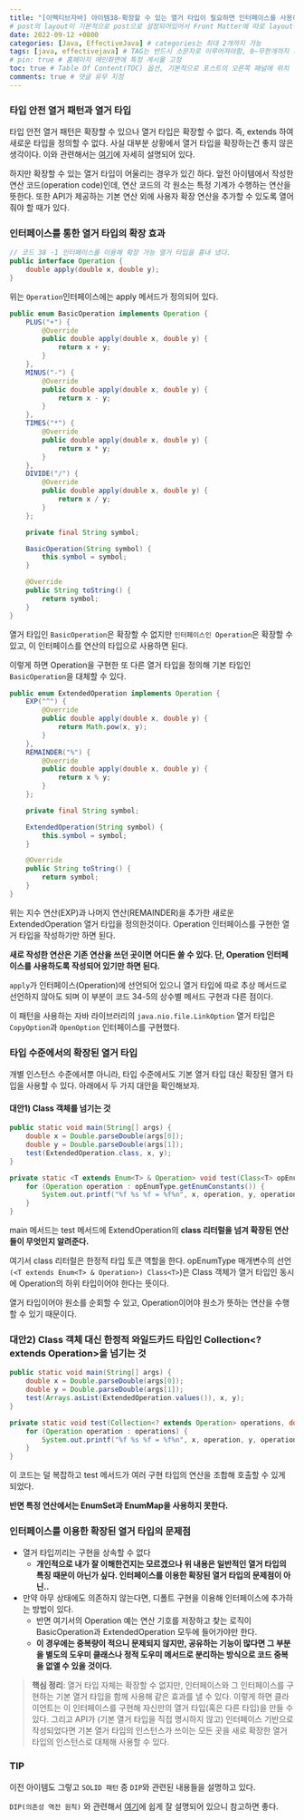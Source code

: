 ```yaml
---
title: "[이펙티브자바] 아이템38-확장할 수 있는 열거 타입이 필요하면 인터페이스를 사용하라"
# post의 layout이 기본적으로 post으로 설정되어있어서 Front Matter에 따로 layout변수를 만들어 주지 않아도 된다.
date: 2022-09-12 +0800
categories: [Java, EffectiveJava] # categories는 최대 2개까지 가능
tags: [java, effectivejava] # TAG는 반드시 소문자로 이루어져야함, 0~무한개까지 지정 가능
# pin: true # 홈페이지 메인화면에 특정 게시물 고정
toc: true # Table Of Content(TOC) 옵션, 기본적으로 포스트의 오른쪽 패널에 위치
comments: true # 댓글 유무 지정
---
```


### 타입 안전 열거 패턴과 열거 타입
타입 안전 열거 패턴은 확장할 수 있으나 열거 타입은 확장할 수 없다. 즉, extends 하여 새로운 타입을 정의할 수 없다. 사실 대부분 상황에서 열거 타입을 확장하는건 좋지 않은 생각이다. 이와 관련해서는 [여기](https://catsbi.oopy.io/4678b976-bd7e-4353-b4f0-04c06f66df03)에 자세히 설명되어 있다.

하지만 확장할 수 있는 열거 타입이 어울리는 경우가 있긴 하다. 앞전 아이템에서 작성한 연산 코드(operation code)인데,  연산 코드의 각 원소는 특정 기계가 수행하는 연산을 뜻한다. 또한 API가 제공하는 기본 연산 외에 사용자 확장 연산을 추가할 수 있도록 열어줘야 할 때가 있다.

### 인터페이스를 통한 열거 타입의 확장 효과

```java
// 코드 38 -1 인터페이스를 이용해 확장 가능 열거 타입을 흉내 냈다.
public interface Operation {
    double apply(double x, double y);
}
```

위는 `Operation`인터페이스에는 apply 메서드가 정의되어 있다.

```java
public enum BasicOperation implements Operation {
    PLUS("+") {
        @Override
        public double apply(double x, double y) {
            return x + y;
        }
    },
    MINUS("-") {
        @Override
        public double apply(double x, double y) {
            return x - y;
        }
    },
    TIMES("*") {
        @Override
        public double apply(double x, double y) {
            return x * y;
        }
    },
    DIVIDE("/") {
        @Override
        public double apply(double x, double y) {
            return x / y;
        }
    };

    private final String symbol;

    BasicOperation(String symbol) {
        this.symbol = symbol;
    }

    @Override
    public String toString() {
        return symbol;
    }
}
```

열거 타입인 `BasicOperation`은 확장할 수 없지만 `인터페이스인 Operation`은 확장할 수 있고, 이 
인터페이스를 연산의 타입으로 사용하면 된다.

이렇게 하면 Operation을 구현한 또 다른 열거 타입을 정의해 기본 타입인 `BasicOperation`을 대체할 수 있다.

```java
public enum ExtendedOperation implements Operation {
    EXP("^") {
        @Override
        public double apply(double x, double y) {
            return Math.pow(x, y);
        }
    },
    REMAINDER("%") {
        @Override
        public double apply(double x, double y) {
            return x % y;
        }
    };

    private final String symbol;

    ExtendedOperation(String symbol) {
        this.symbol = symbol;
    }

    @Override
    public String toString() {
        return symbol;
    }
}
```

위는 지수 연산(EXP)과 나머지 연산(REMAINDER)을 추가한  새로운 ExtendedOperation 열거 타입을 정의한것이다. Operation 인터페이스를 구현한 열거 타입을 작성하기만 하면 된다.

<b>새로 작성한 연산은 기존 연산을 쓰던 곳이면 어디든 쓸 수 있다. 단, Operation 인터페이스를 사용하도록 작성되어 있기만 하면 된다.</b>

`apply`가 인터페이스(Operation)에 선언되어 있으니 열거 타입에 따로 추상 메서드로 선언하지 않아도 되며 이 부분이 코드 34-5의 상수별 메서드 구현과 다른 점이다.

이 패턴을 사용하는 자바 라이브러리의 `java.nio.file.LinkOption` 열거 타입은 `CopyOption`과 `OpenOption` 인터페이스를 구현했다.

### 타입 수준에서의 확장된 열거 타입
개별 인스턴스 수준에서뿐 아니라, 타입 수준에서도 기본 열거 타입 대신 확장된 열거 타입을 사용할 수 있다. 아래에서 두 가지 대안을 확인해보자.

#### 대안1) Class 객체를 넘기는 것

```java
public static void main(String[] args) {
    double x = Double.parseDouble(args[0]);
    double y = Double.parseDouble(args[1]);
    test(ExtendedOperation.class, x, y);
}

private static <T extends Enum<T> & Operation> void test(Class<T> opEnumType, double x, double y) {
    for (Operation operation : opEnumType.getEnumConstants()) {
        System.out.printf("%f %s %f = %f%n", x, operation, y, operation.apply(x, y));
    }
}
```

main 메서드는 test 메서드에 ExtendOperation의 <b>class 리터럴을 넘겨 확장된 연산들이 무엇인지 알려준다.</b>

여기서 class 리터럴은 한정적 타입 토큰 역할을 한다.
opEnumType 매개변수의 선언`(<T extends Enum<T> & Operation>) Class<T>`)은 Class 객체가 열거 타입인 동시에 Operation의 하위 타입이어야 한다는 뜻이다.

열거 타입이어야 원소를 순회할 수 있고, Operation이어야 원소가 뜻하는 연산을 수행할 수 있기 때문이다.

### 대안2) Class 객체 대신 한정적 와일드카드 타입인 Collection<? extends Operation>을 넘기는 것

```java
public static void main(String[] args) {
    double x = Double.parseDouble(args[0]);
    double y = Double.parseDouble(args[1]);
    test(Arrays.asList(ExtendedOperation.values()), x, y);
}

private static void test(Collection<? extends Operation> operations, double x, double y) {
    for (Operation operation : operations) {
        System.out.printf("%f %s %f = %f%n", x, operation, y, operation.apply(x, y));
    }
}
```

이 코드는 덜 복잡하고 test 메서드가 여러 구현 타입의 연산을 조합해 호출할 수 있게 되었다.

<b>반면 특정 연산에서는 EnumSet과 EnumMap을 사용하지 못한다.</b>

### 인터페이스를 이용한 확장된 열거 타입의 문제점

- 열거 타입끼리는 구현을 상속할 수 없다
    - <b>개인적으로 내가 잘 이해한건지는 모르겠으나 위 내용은 일반적인 열거 타입의 특징 때문이 아닌가 싶다. 인터페이스를 이용한 확장된 열거 타입의 문제점이 아닌..</b>
- 만약 아무 상태에도 의존하지 않는다면, 디폴트 구현을 이용해 인터페이스에 추가하는 방법이 있다.
    - 반면 여기서의 Operation 예는 연산 기호를 저장하고 찾는 로직이 BasicOperation과 ExtendedOperation 모두에 들어가야만 한다.
    - <b>이 경우에는 중복량이 적으니 문제되지 않지만, 공유하는 기능이 많다면 그 부분을 별도의 도우미 클래스나 정적 도우미 메서드로 분리하는 방식으로 코드 중복을 없앨 수 있을 것이다.</b>

> **핵심 정리**: 열거 타입 자체는 확장할 수 없지만, 인터페이스와 그 인터페이스를 구현하는 기본 열거 타입을 함께 사용해 같은 효과를 낼 수 있다. 이렇게 하면 클라이언트는 이 인터페이스를 구현해 자신만의 열거 타입(혹은 다른 타입)을 만들 수 있다. 그리고 API가 (기본 열거 타입을 직접 명시하지 않고) 인터페이스 기반으로 작성되었다면 기본 열거 타입의 인스턴스가 쓰이는 모든 곳을 새로 확장한 열거 타입의 인스턴스로 대체해 사용할 수 있다.

### TIP
이전 아이템도 그렇고 `SOLID 패턴` 중 `DIP`와 관련된 내용들을 설명하고 있다. 

`DIP(의존성 역전 원칙)` 와 관련해서 [여기](https://victorydntmd.tistory.com/291)에 쉽게 잘 설명되어 있으니 참고하면 좋다.
